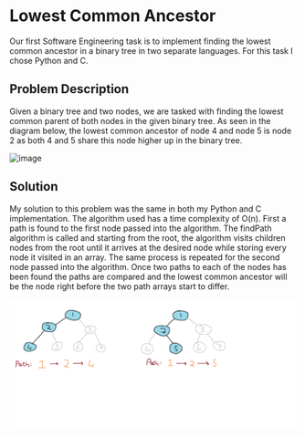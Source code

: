# Lowest Common Ancestor
Our first Software Engineering task is to implement finding the lowest common ancestor in a binary tree in two separate languages. For this task I chose Python and C.

## Problem Description

Given a binary tree and two nodes, we are tasked with finding the lowest common parent of both nodes in the given binary tree. As seen in the diagram below, the lowest common ancestor of node 4 and node 5 is node 2 as both 4 and 5 share this node higher up in the binary tree.

![image](https://user-images.githubusercontent.com/42739046/95606153-d8bfa880-0a51-11eb-9282-5c1f838c7507.png)

## Solution
My solution to this problem was the same in both my Python and C implementation. The algorithm used has a time complexity of O(n). First a path is found to the first node passed into the algorithm. The findPath algorithm is called and starting from the root, the algorithm visits children nodes from the root until it arrives at the desired node while storing every node it visited in an array. The same process is repeated for the second node passed into the algorithm. Once two paths to each of the nodes has been found the paths are compared and the lowest common ancestor will be the node right before the two path arrays start to differ.

![alt text](images/lca.png)
